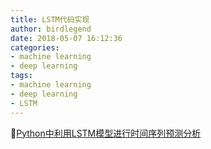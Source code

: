 ```yaml
---
title: LSTM代码实现
author: birdlegend
date: 2018-05-07 16:12:36
categories:
- machine learning
- deep learning
tags:
- machine learning
- deep learning
- LSTM
---
```

[Python中利用LSTM模型进行时间序列预测分析](https://www.cnblogs.com/arkenstone/p/5794063.html)